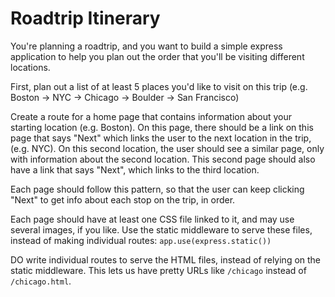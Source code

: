 # Roadtrip Itinerary

You're planning a roadtrip, and you want to build a simple express application to help you plan out the order that you'll be visiting different locations.

First, plan out a list of at least 5 places you'd like to visit on this trip (e.g. Boston -> NYC -> Chicago -> Boulder -> San Francisco)

Create a route for a home page that contains information about your starting location (e.g. Boston). On this page, there should be a link on this page that says "Next" which links the user to the next location in the trip, (e.g. NYC). On this second location, the user should see a similar page, only with information about the second location. This second page should also have a link that says "Next", which links to the third location.

Each page should follow this pattern, so that the user can keep clicking "Next" to get info about each stop on the trip, in order.

Each page should have at least one CSS file linked to it, and may use several images, if you like. Use the static middleware to serve these files, instead of making individual routes: `app.use(express.static())`

DO write individual routes to serve the HTML files, instead of relying on the static middleware. This lets us have pretty URLs like `/chicago` instead of `/chicago.html`.
